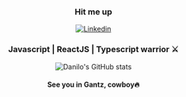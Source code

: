 <div align="center">

### Hit me up
[![Linkedin](https://img.shields.io/badge/LinkedIn-0077B5?style=for-the-badge&logo=linkedin&logoColor=white)](https://linkedin.com.br/in/xdnzz)
  
  ### Javascript | ReactJS | Typescript warrior ⚔️

![Danilo's GitHub stats](https://github-readme-stats.vercel.app/api?username=xdnzz&show_icons=true&theme=radical)


#### See you in Gantz, cowboy🔥


</div>


